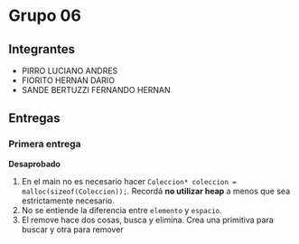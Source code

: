 # Grupo 06

## Integrantes

* PIRRO LUCIANO ANDRES
* FIORITO HERNAN DARIO
* SANDE BERTUZZI FERNANDO HERNAN

## Entregas

### Primera entrega

**Desaprobado**

1. En el main no es necesario hacer ```Coleccion* coleccion = malloc(sizeof(Coleccion));```. Recordá **no utilizar heap** a menos que sea estrictamente necesario.
2. No se entiende la diferencia entre ```elemento``` y ```espacio```.
3. El remove hace dos cosas, busca y elimina. Crea una primitiva para buscar y otra para remover
